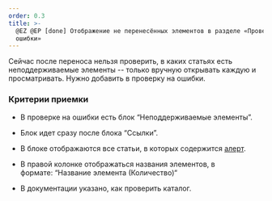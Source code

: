 ```yaml
---
order: 0.3
title: >-
  @EZ @EP [done] Отображение не перенесённых элементов в разделе «Проверка на
  ошибки»
---
```


Сейчас после переноса нельзя проверить, в каких статьях есть неподдерживаемые элементы -- только вручную открывать каждую и просматривать. Нужно добавить в проверку на ошибки.

### Критерии приемки

-  В проверке на ошибки есть блок “Неподдерживаемые элементы”.

-  Блок идет сразу после блока “Ссылки”.

-  В блоке отображаются все статьи, в которых содержится [алерт](./../../../jul-2024/confluence/ez).

-  В правой колонке отображаться названия элементов, в формате: “Название элемента (Количество)“

-  В документации указано, как проверить каталог.